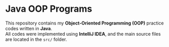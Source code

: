 # Java OOP Programs

This repository contains my **Object-Oriented Programming (OOP)** practice codes written in **Java**.  
All codes were implemented using **IntelliJ IDEA**, and the main source files are located in the `src/` folder.

